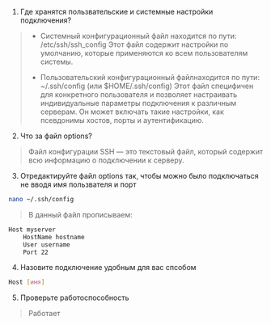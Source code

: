 1. Где хранятся пользвательские и системные настройки подключения?
>- Системный конфигурационный файл находится по пути: /etc/ssh/ssh_config Этот файл содержит настройки по умолчанию, которые применяются ко всем пользователям системы.
>
>- Пользовательский конфигурационный файлнаходится по пути: ~/.ssh/config (или $HOME/.ssh/config) Этот файл специфичен для конкретного пользователя и позволяет настраивать индивидуальные параметры подключения к различным серверам. Он может включать такие настройки, как псевдонимы хостов, порты и аутентификацию.
2. Что за файл options?
>Файл конфигурации SSH — это текстовый файл, который содержит всю информацию о подключении к серверу.
3. Отредактируйте файл options так, чтобы можно было подключаться не вводя имя пользвателя и порт
```sh
nano ~/.ssh/config
```
> В данный файл прописываем:
```sh
Host myserver
    HostName hostname
    User username
    Port 22  
```
4. Назовите подключение удобным для вас спсобом
```sh
Host [имя]
```
5. Проверьте работоспособность
>Работает   
